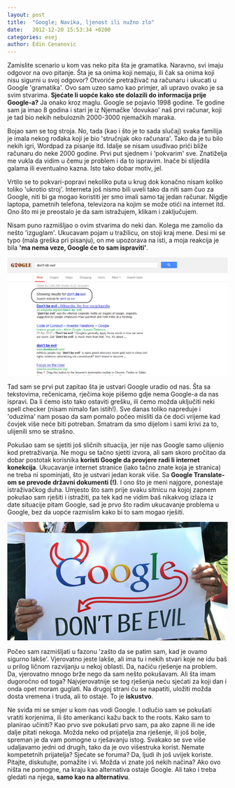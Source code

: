 ```yaml
---
layout: post
title:  "Google; Navika, ljenost ili nužno zlo"
date:   2012-12-20 15:53:34 +0200
categories: esej
author: Edin Cenanovic
---
```

Zamislite scenario u kom vas neko pita šta je gramatika. Naravno, svi imaju odgovor na ovo pitanje. Šta je sa onima koji nemaju, ili čak sa onima koji nisu sigurni u svoj odgovor? Otvoriće pretraživač na računaru i ukucati u Google 'gramatika'. Ovo sam uzeo samo kao primjer, ali upravo ovako je sa svim stvarima. **Sjećate li uopće kako ste dolazili do informacija prije Google-a?** Ja onako kroz maglu. Google se pojavio 1998 godine. Te godine sam ja imao 8 godina i stari je iz Njemačke 'dovukao' naš prvi računar, koji je tad bio nekih nebuloznih 2000-3000 njemačkih maraka.

Bojao sam se tog stroja. No, tada (kao i što je to sada slučaj) svaka familija je imala nekog rođaka koji je bio 'stručnjak oko računara'. Tako da je tu bilo nekih igri, Wordpad za pisanje itd. Idalje se nisam usuđivao prići bliže računaru do neke 2000 godine. Prvi put sjednem i 'pokvarim' sve. Znatiželja me vukla da vidim u čemu je problem i da to ispravim. Inače bi slijedila galama ili eventualno kazna. Isto tako dobar motiv, jel.

Vrtilo se to pokvari-popravi nekoliko puta u krug dok konačno nisam koliko toliko 'ukrotio stroj'. Interneta još nismo bili uveli tako da niti sam čuo za Google, niti bi ga mogao koristiti jer smo imali samo taj jedan računar. Nigdje laptopa, pametnih telefona, televizora na kojim se može otići na internet itd. Ono što mi je preostalo je da sam istražujem, klikam i zaključujem.

Nisam puno razmišljao o ovim stvarima do neki dan. Kolega me zamolio da nešto 'izguglam'. Ukucavam pojam u tražilicu, on stoji kraj mene. Desi mi se typo (mala greška pri pisanju), on me upozorava na isti, a moja reakcija je bila **'ma nema veze, Google će to sam ispraviti'**.

<img src="/assets/google_evil_1.png" width="600" />

Tad sam se prvi put zapitao šta je ustvari Google uradio od nas. Šta sa tekstovima, rečenicama, rječima koje pišemo gdje nema Google-a da nas ispravi. Da li ćemo isto tako ostaviti grešku, ili ćemo možda uključiti neki spell checker (nisam nimalo fan istih!). Sve danas toliko napreduje i 'oduzima' nam posao da sam pomalo počeo misliti da će doći vrijeme kad čovjek više neće biti potreban. Smatram da smo dijelom i sami krivi za to, ulijenili smo se strašno.

Pokušao sam se sjetiti još sličnih situacija, jer nije nas Google samo ulijenio kod pretraživanja. Ne mogu se tačno sjetiti izvora, ali sam skoro pročitao da dobar postotak korisnika **koristi Google da provjere radi li internet konekcija**. Ukucavanje internet stranice (iako tačno znate koja je stranica) ne treba ni spominjati, što je ustvari jedan korak više. Sa **Google Translate-om se prevode državni dokumenti (!)**. I ono što je meni najgore, ponestaje istraživačkog duha. Umjesto što sam prije svaku sitnicu na kojoj zapnem pokušao sam rješiti i istražiti, pa tek kad ne vidim baš nikakvog izlaza iz date situacije pitam Google, sad je prvo što radim ukucavanje problema u Google, bez da uopće razmislim kako bi to sam mogao rješiti.

<img src="/assets/google_evil_2.jpg" width="600" />

Počeo sam razmišljati u fazonu 'zašto da se patim sam, kad je ovamo sigurno lakše'. Vjerovatno jeste lakše, ali ima tu i nekih stvari koje ne idu baš u prilog ličnom razvijanju u nekoj oblasti. Da, naćiću rješenje na problem. Da, vjerovatno mnogo brže nego da sam nešto pokušavam. Ali šta imam dugoročno od toga? Najvjerovatnije se tog rješenja neću sjećati za koji dan i onda opet moram guglati. Na drugoj strani ću se napatiti, uložiti možda dosta vremena i truda, ali to ostaje. To je **iskustvo**.

Ne sviđa mi se smjer u kom nas vodi Google. I odlučio sam se pokušati vratiti korjenima, ili što amerikanci kažu back to the roots. Kako sam to planirao učiniti? Kao prvo sve pokušati prvo sam, pa ako zapne ili ne ide dalje pitati nekoga. Možda neko od prijatelja zna rješenje, ili još bolje, spreman je da vam pomogne u rješavanju istog. Svakako se sve više udaljavamo jedni od drugih, tako da je ovo višestruka korist. Nemate kompetetnih prijatelja? Sjećate se foruma? Da, ljudi ih još uvijek koriste. Pitajte, diskutujte, pomažite i vi. Možda vi znate još nekih načina? Ako ovo ništa ne pomogne, na kraju kao alternativa ostaje Google. Ali tako i treba gledati na njega, **samo kao na alternativu**.
